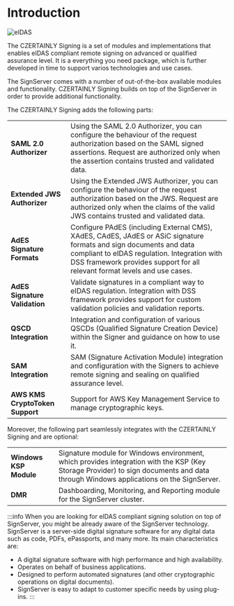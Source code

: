 # Introduction

<div class="text--center">

![eIDAS](../assets/eIDAS-ready.svg "eIDAS logo")

</div>

The CZERTAINLY Signing is a set of modules and implementations that enables eIDAS compliant remote signing on advanced or qualified assurance level.
It is a everything you need package, which is further developed in time to support varios technologies and use cases.

The SignServer comes with a number of out-of-the-box available modules and functionality. CZERTAINLY Signing builds on top of the SignServer in order to provide additional functionality.

The CZERTAINLY Signing adds the following parts:

<table>
  <tbody>
    <tr>
        <td><b>SAML 2.0 Authorizer</b></td>
        <td>Using the SAML 2.0 Authorizer, you can configure the behaviour of the request authorization based on the SAML signed assertions. Request are authorized only when the assertion contains trusted and validated data.</td>
    </tr>
    <tr>
        <td><b>Extended JWS Authorizer</b></td>
        <td>Using the Extended JWS Authorizer, you can configure the behaviour of the request authorization based on the JWS. Request are authorized only when the claims of the valid JWS contains trusted and validated data.</td>
    </tr>
    <tr>
        <td><b>AdES Signature Formats</b></td>
        <td>Configure PAdES (including External CMS), XAdES, CAdES, JAdES or ASiC signature formats and sign documents and data compliant to eIDAS regulation. Integration with DSS framework provides support for all relevant format levels and use cases.</td>
    </tr>
    <tr>
        <td><b>AdES Signature Validation</b></td>
        <td>Validate signatures in a compliant way to eIDAS regulation. Integration with DSS framework provides support for custom validation policies and validation reports.</td>
    </tr>
    <tr>
        <td><b>QSCD Integration</b></td>
        <td>Integration and configuration of various QSCDs (Qualified Signature Creation Device) within the Signer and guidance on how to use it.</td>
    </tr>
    <tr>
        <td><b>SAM Integration</b></td>
        <td>SAM (Signature Activation Module) integration and configuration with the Signers to achieve remote signing and sealing on qualified assurance level.</td>
    </tr>
    <tr>
        <td><b>AWS KMS CryptoToken Support</b></td>
        <td>Support for AWS Key Management Service to manage cryptographic keys.</td>
    </tr>
  </tbody>
</table>

Moreover, the following part seamlessly integrates with the CZERTAINLY Signing and are optional:

<table>
  <tbody>
    <tr>
        <td><b>Windows KSP Module</b></td>
        <td>Signature module for Windows environment, which provides integration with the KSP (Key Storage Provider) to sign documents and data through Windows applications on the SignServer.</td>
    </tr>
    <tr>
        <td><b>DMR</b></td>
        <td>Dashboarding, Monitoring, and Reporting module for the SignServer cluster.</td>
    </tr>
  </tbody>
</table>

:::info
When you are looking for eIDAS compliant signing solution on top of SignServer, you might be already aware of the SignServer technology.
SignServer is a server-side digital signature software for any digital data such as code, PDFs, ePassports, and many more. Its main characteristics are:
- A digital signature software with high performance and high availability.
- Operates on behalf of business applications.
- Designed to perform automated signatures (and other cryptographic operations on digital documents).
- SignServer is easy to adapt to customer specific needs by using plug-ins.
  :::